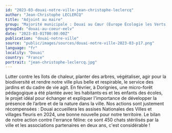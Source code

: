 ```yaml
---
id: "2023-03-douai-notre-ville-jean-christophe-leclercq"
author: "Jean-Christophe LECLERCQ"
title: "Adjoint au maire"
group: "Majorité municipale : Douai au Cœur (Europe Écologie les Verts)"
groupId: "douai-au-coeur-eelv"
date: "2023-03-01T00:00:00Z"
publication: "douai-notre-ville"
source: "public/images/sources/douai-notre-ville-2023-03-p17.png"
language: "fr"
locality: "Douai"
country: "France"
portrait: "jean-christophe-leclercq.jpg"
---
```


Lutter contre les îlots de chaleur, planter des arbres, végétaliser, agir pour la biodiversité et rendre notre ville plus belle et respirable, le service des jardins et du cadre de vie agit. En février, à Dorignies, une micro-forêt pédagogique a été plantée avec les habitants·es et les enfants des écoles, le projet idéal pour échanger et expliquer l'importance de développer la présence de l’arbre et de la nature dans la ville. Nos actions sont justement récompensées : Douai accueillera les assises Nationales des Villes et villages fleuris en 2024, une bonne nouvelle pour notre territoire.
Le bilan de notre action contre l'errance féline: ce sont 450 chats stérilisés par la ville et les associations partenaires en deux ans, c'est considérable !
